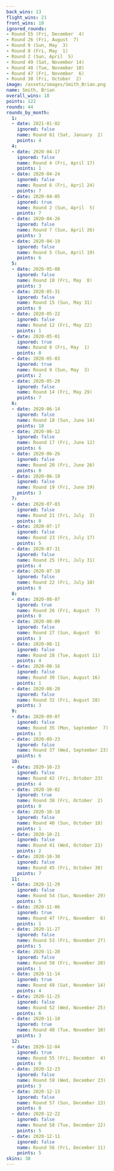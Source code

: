 ```yaml
---
back_wins: 13
flight_wins: 21
front_wins: 18
ignored_rounds:
- Round 55 (Fri, December  4)
- Round 26 (Fri, August  7)
- Round 9 (Sun, May  3)
- Round 8 (Fri, May  1)
- Round 2 (Sun, April  5)
- Round 49 (Sat, November 14)
- Round 48 (Tue, November 10)
- Round 47 (Fri, November  6)
- Round 38 (Fri, October  2)
image: /assets/images/Smith_Brian.png
name: Smith, Brian
overall_wins: 18
points: 122
rounds: 44
rounds_by_month:
  1:
  - date: 2021-01-02
    ignored: false
    name: Round 61 (Sat, January  2)
    points: 4
  4:
  - date: 2020-04-17
    ignored: false
    name: Round 4 (Fri, April 17)
    points: 1
  - date: 2020-04-24
    ignored: false
    name: Round 6 (Fri, April 24)
    points: 7
  - date: 2020-04-05
    ignored: true
    name: Round 2 (Sun, April  5)
    points: 7
  - date: 2020-04-26
    ignored: false
    name: Round 7 (Sun, April 26)
    points: 3
  - date: 2020-04-19
    ignored: false
    name: Round 5 (Sun, April 19)
    points: 6
  5:
  - date: 2020-05-08
    ignored: false
    name: Round 10 (Fri, May  8)
    points: 3
  - date: 2020-05-31
    ignored: false
    name: Round 15 (Sun, May 31)
    points: 0
  - date: 2020-05-22
    ignored: false
    name: Round 12 (Fri, May 22)
    points: 1
  - date: 2020-05-01
    ignored: true
    name: Round 8 (Fri, May  1)
    points: 0
  - date: 2020-05-03
    ignored: true
    name: Round 9 (Sun, May  3)
    points: 2
  - date: 2020-05-29
    ignored: false
    name: Round 14 (Fri, May 29)
    points: 7
  6:
  - date: 2020-06-14
    ignored: false
    name: Round 18 (Sun, June 14)
    points: 10
  - date: 2020-06-12
    ignored: false
    name: Round 17 (Fri, June 12)
    points: 6
  - date: 2020-06-26
    ignored: false
    name: Round 20 (Fri, June 26)
    points: 0
  - date: 2020-06-19
    ignored: false
    name: Round 19 (Fri, June 19)
    points: 3
  7:
  - date: 2020-07-03
    ignored: false
    name: Round 21 (Fri, July  3)
    points: 0
  - date: 2020-07-17
    ignored: false
    name: Round 23 (Fri, July 17)
    points: 5
  - date: 2020-07-31
    ignored: false
    name: Round 25 (Fri, July 31)
    points: 4
  - date: 2020-07-10
    ignored: false
    name: Round 22 (Fri, July 10)
    points: 0
  8:
  - date: 2020-08-07
    ignored: true
    name: Round 26 (Fri, August  7)
    points: 0
  - date: 2020-08-09
    ignored: false
    name: Round 27 (Sun, August  9)
    points: 3
  - date: 2020-08-11
    ignored: false
    name: Round 28 (Tue, August 11)
    points: 4
  - date: 2020-08-16
    ignored: false
    name: Round 30 (Sun, August 16)
    points: 1
  - date: 2020-08-28
    ignored: false
    name: Round 32 (Fri, August 28)
    points: 3
  9:
  - date: 2020-09-07
    ignored: false
    name: Round 35 (Mon, September  7)
    points: 1
  - date: 2020-09-23
    ignored: false
    name: Round 37 (Wed, September 23)
    points: 6
  10:
  - date: 2020-10-23
    ignored: false
    name: Round 42 (Fri, October 23)
    points: 4
  - date: 2020-10-02
    ignored: true
    name: Round 38 (Fri, October  2)
    points: 0
  - date: 2020-10-18
    ignored: false
    name: Round 40 (Sun, October 18)
    points: 1
  - date: 2020-10-21
    ignored: false
    name: Round 41 (Wed, October 21)
    points: 2
  - date: 2020-10-30
    ignored: false
    name: Round 45 (Fri, October 30)
    points: 7
  11:
  - date: 2020-11-29
    ignored: false
    name: Round 54 (Sun, November 29)
    points: 5
  - date: 2020-11-06
    ignored: true
    name: Round 47 (Fri, November  6)
    points: 1
  - date: 2020-11-27
    ignored: false
    name: Round 53 (Fri, November 27)
    points: 5
  - date: 2020-11-20
    ignored: false
    name: Round 50 (Fri, November 20)
    points: 1
  - date: 2020-11-14
    ignored: true
    name: Round 49 (Sat, November 14)
    points: 4
  - date: 2020-11-25
    ignored: false
    name: Round 52 (Wed, November 25)
    points: 6
  - date: 2020-11-10
    ignored: true
    name: Round 48 (Tue, November 10)
    points: 3
  12:
  - date: 2020-12-04
    ignored: true
    name: Round 55 (Fri, December  4)
    points: 0
  - date: 2020-12-23
    ignored: false
    name: Round 59 (Wed, December 23)
    points: 3
  - date: 2020-12-13
    ignored: false
    name: Round 57 (Sun, December 13)
    points: 0
  - date: 2020-12-22
    ignored: false
    name: Round 58 (Tue, December 22)
    points: 5
  - date: 2020-12-11
    ignored: false
    name: Round 56 (Fri, December 11)
    points: 5
skins: 38
---
```

